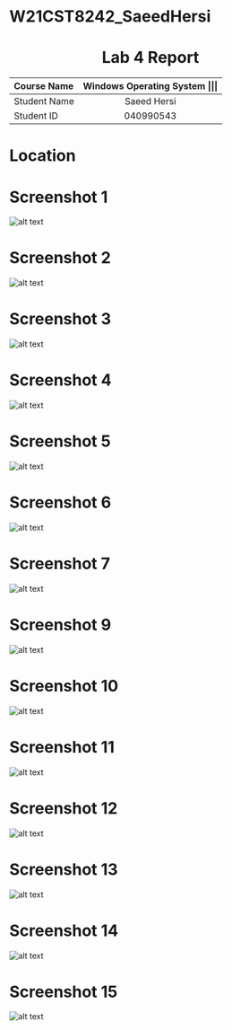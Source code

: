 # W21CST8242_SaeedHersi
<center> <h1> Lab 4 Report</h1> </center>

| **Course Name**  | **Windows Operating System \|\|\|**| 
|:-------------| :-----------------------------:|
|Student Name  | Saeed Hersi                    |
|Student ID    | 040990543                    |


# Location 
# Screenshot 1
![alt text](lab4/#1.png)

# Screenshot 2 
![alt text](lab4/#2.png)

# Screenshot 3
![alt text](lab4/3.png)

# Screenshot 4
![alt text](lab4/4.png)

# Screenshot 5
![alt text](lab4/5.png)
# Screenshot 6
![alt text](lab4/6.png)

# Screenshot 7
![alt text](lab4/7.png)

# Screenshot 9
![alt text](lab4/9.png)

# Screenshot 10
![alt text](lab4/10.png)

# Screenshot 11
![alt text](lab4/11.png)

# Screenshot 12
![alt text](lab4/12.png)

# Screenshot 13
![alt text](lab4/13.png)

# Screenshot 14
![alt text](lab4/14.png)

# Screenshot 15
![alt text](lab4/15.png)


